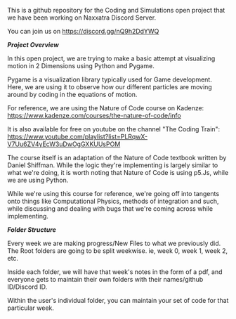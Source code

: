 
This is a github repository for the Coding and Simulations open project that we have been working on Naxxatra Discord Server.

You can join us on https://discord.gg/nQ9h2DdYWQ

***Project Overview***

In this open project, we are trying to make a basic attempt at visualizing motion in 2 Dimensions using Python and Pygame.

Pygame is a visualization library typically used for Game development. Here, we are using it to observe how our different particles are moving around by coding in the equations of motion. 

For reference, we are using the Nature of Code course on Kadenze: https://www.kadenze.com/courses/the-nature-of-code/info

It is also available for free on youtube on the channel "The Coding Train": https://www.youtube.com/playlist?list=PLRqwX-V7Uu6ZV4yEcW3uDwOgGXKUUsPOM

The course itself is an adaptation of the Nature of Code textbook written by Daniel Shiffman. While the logic they're implementing is largely similar to what we're doing, it is worth noting that Nature of Code is using p5.Js, while we are using Python. 

While we're using this course for reference, we're going off into tangents onto things like Computational Physics, methods of integration and such, while discussing and dealing with bugs that we're coming across while implementing. 

***Folder Structure***

Every week we are making progress/New Files to what we previously did. The Root folders are going to be split weekwise. ie, week 0, week 1, week 2, etc.

Inside each folder, we will have that week's notes in the form of a pdf, and everyone gets to maintain their own folders with their names/github ID/Discord ID. 

Within the user's individual folder, you can maintain your set of code for that particular week. 

